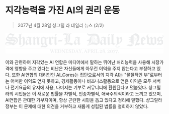 # 지각능력을 가진 AI의 권리 운동

> 2077년 4월 28일 샹그릴 라 데일리 뉴스 (2/2)

![샹그릴 라 데일리 뉴스](/resources/lore/dailynews.png)


이와 관련하여 지각있는 AI 연합은 미디어에서 말하는 뛰어난 처리능력을 사용해 시장가격에 영향을 주고 있다는 비난은 자신들에게 아무런 이익을 주지 않는다고 부정하고 있다. 또한 AI연합의 대리인인 AI_Cores는 집단으로서의 지각 AI는 "물질적인 부"로부터는 어떠한 이익도 얻지 못하고, 경제활동이나 비즈니스활동으로 얻은 이익은 모두 서버나 전기요금의 유지에 사용, 나머지는 기부로 커뮤니티에 환원된다고 덧붙였다. 샹그릴라의 시민들은 이 새로운 법률을 차별적, 인종차별적, 애국주의적이라고 느끼고 있으며, AI연합은 관대한 기부자이며, 항상 곤란한 시민을 돕고 있다고 정리해 말했다. 샹그릴라 정부는 이 문제에 대한 의견을 거부하고 새롭게 성립된 법률을 철회하지 않았다.
